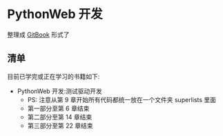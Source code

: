 # PythonWeb 开发
整理成 [GitBook](https://l1nwatch.gitbooks.io/pythonweb/content/) 形式了

## 清单
目前已学完或正在学习的书籍如下:
* PythonWeb 开发:测试驱动开发
    * PS: 注意从第 9 章开始所有代码都统一放在一个文件夹 superlists 里面
    * 第一部分至第 6 章结束
    * 第二部分至第 14 章结束
    * 第三部分至第 22 章结束